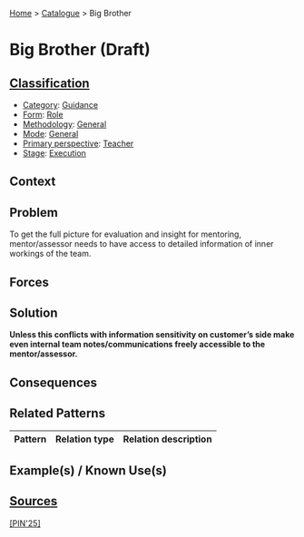 [Home](../README.md) > [Catalogue](../Patterns_catalogue.md) > Big Brother

# Big Brother (Draft)

## [Classification](facets/facets.md)

- [Category](facets/categories/categories.md): [Guidance](facets/categories/Guidance.md)
- [Form](facets/forms/forms.md): [Role](facets/categories/Role.md)
- [Methodology](facets/methodologies/methodologies.md): [General](facets/methodologies/General.md)
- [Mode](facets/modes/modes.md): [General](facets/modes/General.md)
- [Primary perspective](facets/perspectives/perspectives.md): [Teacher](facets/perspectives/Teacher.md)
- [Stage](facets/stages/modes.md): [Execution](facets/stages/Execution.md)

## Context

## Problem

To get the full picture for evaluation and insight for mentoring, mentor/assessor needs to have access to detailed information of inner workings of the team.

## Forces

## Solution

**Unless this conflicts with information sensitivity on customer’s side make even internal team notes/communications freely accessible to the mentor/assessor.**

## Consequences

## Related Patterns

|Pattern|Relation type|Relation description|
|--|--|--|
 
## Example(s) / Known Use(s) 

## [Sources](../References.md)

[[PIN'25]](facets/publications/pin25/pin25.md)
